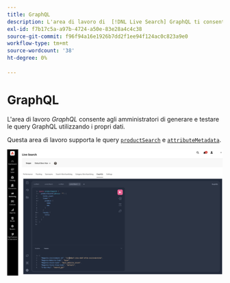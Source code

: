 ```yaml
---
title: GraphQL
description: L'area di lavoro di  [!DNL Live Search] GraphQL ti consente di creare query con i tuoi dati live.
exl-id: f7b17c5a-a97b-4724-a50e-83e28a4c4c38
source-git-commit: f96f94a16e1926b7dd2f1ee94f124ac0c823a9e0
workflow-type: tm+mt
source-wordcount: '38'
ht-degree: 0%

---
```


# GraphQL

L&#39;area di lavoro *GraphQL* consente agli amministratori di generare e testare le query GraphQL utilizzando i propri dati.

Questa area di lavoro supporta le query [`productSearch`](https://developer.adobe.com/commerce/services/graphql/live-search/product-search/) e [`attributeMetadata`](https://developer.adobe.com/commerce/services/graphql/live-search/attribute-metadata/).

![Area di lavoro GraphQL](assets/graphql.png)
